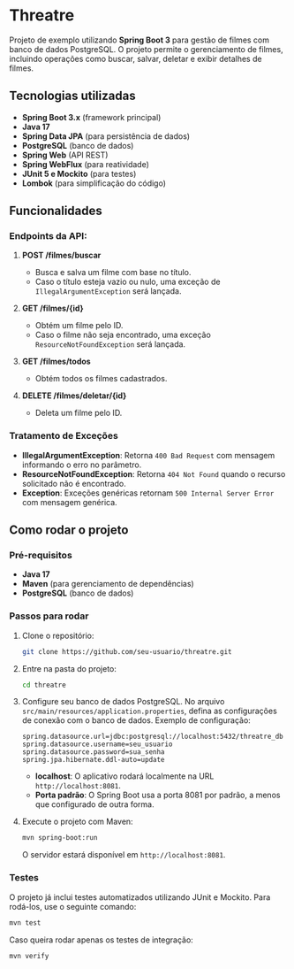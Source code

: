 # Threatre

Projeto de exemplo utilizando **Spring Boot 3** para gestão de filmes com banco de dados PostgreSQL. O projeto permite o gerenciamento de filmes, incluindo operações como buscar, salvar, deletar e exibir detalhes de filmes.

## Tecnologias utilizadas

- **Spring Boot 3.x** (framework principal)
- **Java 17**
- **Spring Data JPA** (para persistência de dados)
- **PostgreSQL** (banco de dados)
- **Spring Web** (API REST)
- **Spring WebFlux** (para reatividade)
- **JUnit 5 e Mockito** (para testes)
- **Lombok** (para simplificação do código)

## Funcionalidades

### Endpoints da API:

1. **POST /filmes/buscar**
    - Busca e salva um filme com base no título.
    - Caso o título esteja vazio ou nulo, uma exceção de `IllegalArgumentException` será lançada.

2. **GET /filmes/{id}**
    - Obtém um filme pelo ID.
    - Caso o filme não seja encontrado, uma exceção `ResourceNotFoundException` será lançada.

3. **GET /filmes/todos**
    - Obtém todos os filmes cadastrados.

4. **DELETE /filmes/deletar/{id}**
    - Deleta um filme pelo ID.

### Tratamento de Exceções

- **IllegalArgumentException**: Retorna `400 Bad Request` com mensagem informando o erro no parâmetro.
- **ResourceNotFoundException**: Retorna `404 Not Found` quando o recurso solicitado não é encontrado.
- **Exception**: Exceções genéricas retornam `500 Internal Server Error` com mensagem genérica.

## Como rodar o projeto

### Pré-requisitos

- **Java 17**
- **Maven** (para gerenciamento de dependências)
- **PostgreSQL** (banco de dados)

### Passos para rodar

1. Clone o repositório:

   ```bash
   git clone https://github.com/seu-usuario/threatre.git
   ```

2. Entre na pasta do projeto:

   ```bash
   cd threatre
   ```

3. Configure seu banco de dados PostgreSQL. No arquivo `src/main/resources/application.properties`, defina as configurações de conexão com o banco de dados. Exemplo de configuração:

   ```properties
   spring.datasource.url=jdbc:postgresql://localhost:5432/threatre_db
   spring.datasource.username=seu_usuario
   spring.datasource.password=sua_senha
   spring.jpa.hibernate.ddl-auto=update
   ```

    - **localhost**: O aplicativo rodará localmente na URL `http://localhost:8081`.
    - **Porta padrão**: O Spring Boot usa a porta 8081 por padrão, a menos que configurado de outra forma.

4. Execute o projeto com Maven:

   ```bash
   mvn spring-boot:run
   ```

   O servidor estará disponível em `http://localhost:8081`.

### Testes

O projeto já inclui testes automatizados utilizando JUnit e Mockito. Para rodá-los, use o seguinte comando:

```bash
mvn test
```

Caso queira rodar apenas os testes de integração:

```bash
mvn verify
```

